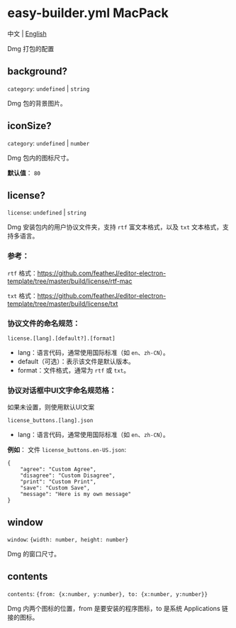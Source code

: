 # easy-builder.yml MacPack
中文 | [English](../../en/mac/pack.md)

Dmg 打包的配置

## background?
`category`: `undefined` | `string`

Dmg 包的背景图片。

## iconSize?
`category`: `undefined` | `number`

Dmg 包内的图标尺寸。

**默认值**：
`80`

## license?
`license`: `undefined` | `string`

Dmg 安装包内的用户协议文件夹，支持 `rtf` 富文本格式，以及 `txt` 文本格式，支持多语言。

### 参考：
`rtf` 格式：https://github.com/featherJ/editor-electron-template/tree/master/build/license/rtf-mac

`txt` 格式：https://github.com/featherJ/editor-electron-template/tree/master/build/license/txt

### 协议文件的命名规范：
`license.[lang].[default?].[format]`
* lang：语言代码，通常使用国际标准（如 `en`、`zh-CN`）。
* default（可选）：表示该文件是默认版本。
* format：文件格式，通常为 `rtf` 或 `txt`。

### 协议对话框中UI文字命名规范格：
如果未设置，则使用默认UI文案

`license_buttons.[lang].json`
* lang：语言代码，通常使用国际标准（如 `en`、`zh-CN`）。

**例如**：
文件 `license_buttons.en-US.json`:
```
{
    "agree": "Custom Agree",
    "disagree": "Custom Disagree",
    "print": "Custom Print",
    "save": "Custom Save",
    "message": "Here is my own message"
}
```

## window
`window`: `{width: number, height: number}`

Dmg 的窗口尺寸。

## contents
`contents`: `{from: {x:number, y:number}, to: {x:number, y:number}}`

Dmg 内两个图标的位置，from 是要安装的程序图标，to 是系统 Applications 链接的图标。